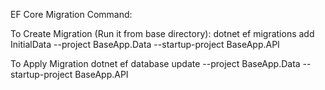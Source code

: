 EF Core Migration Command:

To Create Migration (Run it from base directory):
dotnet ef migrations add InitialData --project BaseApp.Data --startup-project BaseApp.API

To Apply Migration
dotnet ef database update --project BaseApp.Data --startup-project BaseApp.API

